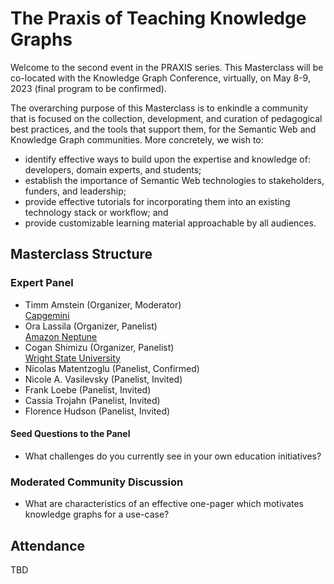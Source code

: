 # The Praxis of Teaching Knowledge Graphs
Welcome to the second event in the PRAXIS series. This Masterclass will be co-located with the Knowledge Graph Conference, virtually, on May 8-9, 2023 (final program to be confirmed).

The overarching purpose of this Masterclass is to enkindle a community that is focused on the collection, development, and curation of pedagogical best practices, and the tools that support them, for the Semantic Web and Knowledge Graph communities. More concretely, we wish to:

* identify effective ways to build upon the expertise and knowledge of: developers, domain experts, and students;
* establish the importance of Semantic Web technologies to stakeholders, funders, and leadership;
* provide effective tutorials for incorporating them into an existing technology stack or workflow; and 
* provide customizable learning material approachable by all audiences.

## Masterclass Structure 

### Expert Panel
* Timm Amstein (Organizer, Moderator)<br />
[Capgemini](https://www.capgemini.com/us-en/)
* Ora Lassila  (Organizer, Panelist)<br />
[Amazon Neptune](https://aws.amazon.com/neptune/)
* Cogan Shimizu (Organizer, Panelist)<br />
[Wright State University](https://wright.edu/)
* Nicolas Matentzoglu (Panelist, Confirmed)
* Nicole A. Vasilevsky (Panelist, Invited)
* Frank Loebe (Panelist, Invited)
* Cassia Trojahn (Panelist, Invited)
* Florence Hudson (Panelist, Invited)

#### Seed Questions to the Panel
* What challenges do you currently see in your own education initiatives?

### Moderated Community Discussion
* What are characteristics of an effective one-pager which motivates knowledge graphs for a use-case?

## Attendance
TBD
